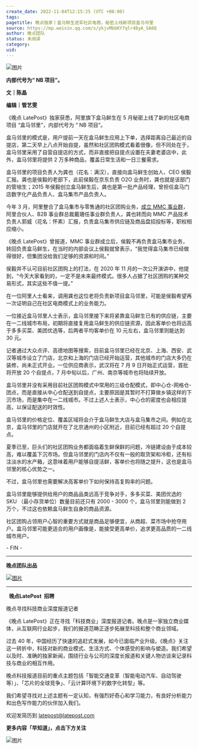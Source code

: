 ```yaml
---
create_date: 2022-11-04T12:15:25 (UTC +08:00)
tags: 
pagetitle: 晚点独家丨盒马鲜生进军社区电商，秘密上线新项目盒马邻里
source: https://mp.weixin.qq.com/s/ykjvMbbKY7qlr48yA_SA8Q
author: 晚点团队
status: 未阅读
category: 
uid: 
---
```


![图片](https://mmbiz.qpic.cn/mmbiz_jpg/VWpZENjIo5u1sDfmn6pI9hRuqRhEMKibsPXmJZKxJmGS4Fxt8L9icY2Abfc5ZoN1U8QIu7ianHI7Cc54WwFWFxQpw/640?wx_fmt=jpeg&wxfrom=5&wx_lazy=1&wx_co=1)

**内部代号为“ NB 项目”。**

**文｜陈晶**  

**编辑｜管艺雯**

《晚点 LatePost》独家获悉，阿里旗下盒马鲜生在 5 月秘密上线了新的社区电商项目 “盒马邻里”，内部代号为 “ NB 项目”。

盒马邻里的模式是，用户提前一天在盒马鲜生应用上下单，选择距离自己最近的自提店，第二天早上八点开始自提，虽然和社区团购模式看着很像，但不同处在于，盒马邻里采用了自营自提店的方式，而非直接把自提点设置在夫妻老婆店中，此外，盒马邻里将提供 2 万多种商品，覆盖日常生活和一日三餐需求。

盒马邻里的项目负责人为龚也（花名：满汉），直接向盒马鲜生创始人、CEO 侯毅汇报。龚也是侯毅的老部下，此前侯毅在京东负责 O2O 业务时，龚也就是该部门的管培生；2015 年侯毅创立盒马鲜生后，龚也是第一批产品经理，曾担任盒马门店数字化产品负责人、盒马集市产品负责人。

今年 3 月，阿里整合了盒马集市与零售通的社区团购业务，[成立 MMC 事业群](https://mp.weixin.qq.com/s?__biz=MzU3Mjk1OTQ0Ng==&mid=2247487691&idx=1&sn=ee4565ada97a9de0b5d7e400f73b4cc2&scene=21#wechat_redirect)，阿里合伙人、B2B 事业群总裁戴珊任事业群负责人，龚也转而向 MMC 产品技术负责人郭威（花名：怀素）汇报，负责盒马集市供应链及商品盘招投标等，职权相应缩小。

《晚点 LatePost》曾报道，MMC 事业群成立后，侯毅不再负责盒马集市业务，转回负责盒马鲜生，在当时的内部会议上侯毅就曾表示，“我觉得盒马集市已经做得很好，但集团没给我们足够的资源和时间。”

侯毅并不认可目前社区团购上的打法，在 2020 年 11 月的一次公开演讲中，他提到，“今天大家看到的，一定不是未来最终模式。很多人占据了社区团购的某种交易形式，其实这些不值一提。”

在一位阿里人士看来，调用龚也这位老将负责新项目盒马邻里，可能是侯毅希望再一次证明自己在社区电商模式上的业务能力。

一位接近盒马邻里人士表示，盒马邻里接下来将紧靠盒马鲜生已有的供应链，主要在一二线城市布局，初期将直接复用盒马鲜生的供应链资源，因此客单价也将远高于多多买菜、美团优选等，后两者平均客单价在 10 元左右，盒马邻里则能达到 30 元。

记者通过大众点评、高德地图等搜索，目前盒马邻里已经在北京、上海、西安、武汉等城市设立了门店，北京和上海的门店已经开始运营，其他城市的门店大多仍在装修，尚未正式开业。一位供应商表示，武汉将在 7 月 9 日开始正式运营，首批将开放 20 个自提点，7 月中旬以后，广州、南京等城市也将陆续开放。

盒马邻里并没有采用目前社区团购模式中常用的三级仓配模式，即中心仓-网格仓-团点，而是直接从中心仓配送到自提点，主要原因是其暂时不打算做乡镇这样的下沉市场，而是集中在一二线城市。不过上述人士表示，中心仓的密度也会相应提高，以保证配送的时效性。

盒马邻里的价格定位、覆盖区域将会介于盒马鲜生大店与盒马集市之间。例如在北京，盒马邻里的门店就开在了北京通州的小区附近，目前已经有超过 20 个自提点。

夏季已至，巨头们的社区团购业务都面临着生鲜保鲜的问题，冷链建设由于成本较高，难以覆盖下沉市场。但盒马邻里的门店内不仅有一般的取货架和冷柜，还有标注淡水的水产箱，这意味着用户能够自提活鲜，客单价也将随之提升，这也是盒马邻里的核心优势之一。

不过，盒马邻里也需要解决高客单价下如何保持高复购率的问题。

盒马邻里能够提供给用户的商品品类远高于竞争对手，多多买菜、美团优选的 SKU （最小存货单位）数量目前还只有 2000 - 3000 个，盒马邻里则能做到 2 万个，不过这也依赖盒马鲜生自身的商品资源。

社区团购占领用户心智的重要方式就是商品足够便宜，从商超、菜市场中抢夺用户。盒马邻里可能更适合的用户画像是，能接受更高单价，追求更高品质的一二线城市用户。

\- FIN -

___

**晚点团队出品**

[![图片](https://mmbiz.qpic.cn/mmbiz_jpg/VWpZENjIo5uG1LHJHd8JjS7T8dSHaLteqYJojDpAyD2Q48kGibbHUJmniaNfgFlJibWsuhdib7IjVuhhP9mudnoTrQ/640?wx_fmt=jpeg&wxfrom=5&wx_lazy=1&wx_co=1)](http://mp.weixin.qq.com/s?__biz=MzU3Mjk1OTQ0Ng==&mid=2247489099&idx=1&sn=4274a9f296dba08b43583b462de84cf2&chksm=fcc9a9f2cbbe20e463cf05f0578ccfe95d633f08c7329edd2817c0206350ed9fa528578b56af&scene=21#wechat_redirect)

___

  **晚点LatePost  招聘**

晚点寻找科技商业深度报道记者

《晚点 LatePost》正在寻找「科技商业」深度报道记者。晚点是一家独立商业媒体，从互联网行业起步，我们的报道范畴正逐步拓展至科技和整个商业领域。

过去 40 年，中国经历了快速的追赶式发展，如今已面临产业升级。《晚点》关注这一转折中，科技对新的商业模式、生活方式、个体感受的影响与塑造。我们希望以及时、准确的独家新闻，围绕行业与公司的深度长报道和关键人物访谈来记录科技与商业的相互作用。

晚点科技报道目前的重点主题包括「智能交通变革（智能电动汽车、自动驾驶等）」、「芯片的全球竞争」、「云计算环境下的数字化转型」等。

我们希望寻找对上述主题有一定认知，有强烈好奇心和学习能力，有良好分析能力和出色写作能力的伙伴加入我们。

欢迎发简历到 latepost@latepost.com

**更多内容「早知道」，点击下方关注**

![图片](https://mmbiz.qpic.cn/mmbiz_jpg/VWpZENjIo5s62wJBPKlDpwDDZpq1yj6FUN3Gmc9nYCHeVZur5mjRDaicwhAoKB3sPJ6IpfZ2uMGTj44ic1wjE8RQ/640?wx_fmt=jpeg&wxfrom=5&wx_lazy=1&wx_co=1)
